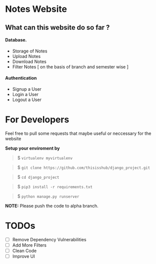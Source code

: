 # Notes Website

## What can this website do so far ? 

#### Database.
- Storage of Notes  
- Upload Notes
- Download Notes
- Filter Notes [ on the basis of branch and semester wise ]

#### Authentication
- Signup a User
- Login a User
- Logout a User

# For Developers

Feel free to pull some requests that maybe useful or neccessary for the website

**Setup your enviroment by**

> $ `virtualenv myvirtualenv`

> $ `git clone https://github.com/thisisshub/django_project.git`

> $ `cd django_project`

> $ `pip3 install -r requirements.txt`

> $ `python manage.py runserver`

**NOTE:** Please push the code to alpha branch.

# TODOs
 - [ ] Remove Dependency Vulnerabilities
 - [ ] Add More Filters
 - [ ] Clean Code
 - [ ] Improve UI
